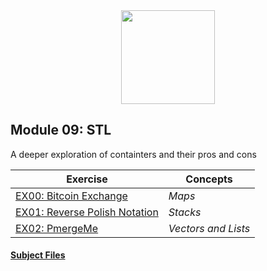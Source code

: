 <div align=center>
    <img src="https://cdn.jsdelivr.net/gh/devicons/devicon/icons/cplusplus/cplusplus-original.svg" width="150" height="150" />
</div>

## Module 09: STL

A deeper exploration of containters and their pros and cons

| Exercise                                       | Concepts                       |
| -----------------------------------------------| ------------------------------- |
| [EX00: Bitcoin Exchange](https://github.com/arommers/CPP_Modules/blob/master/07/ex00/README.md) | *Maps* |
| [EX01: Reverse Polish Notation](https://github.com/arommers/CPP_Modules/blob/master/07/ex01/README.md) | *Stacks* |
| [EX02: PmergeMe](https://github.com/arommers/CPP_Modules/blob/master/07/ex02/README.md) | *Vectors and Lists* |

#### [Subject Files](https://cdn.intra.42.fr/pdf/pdf/111809/en.subject.pdf)

